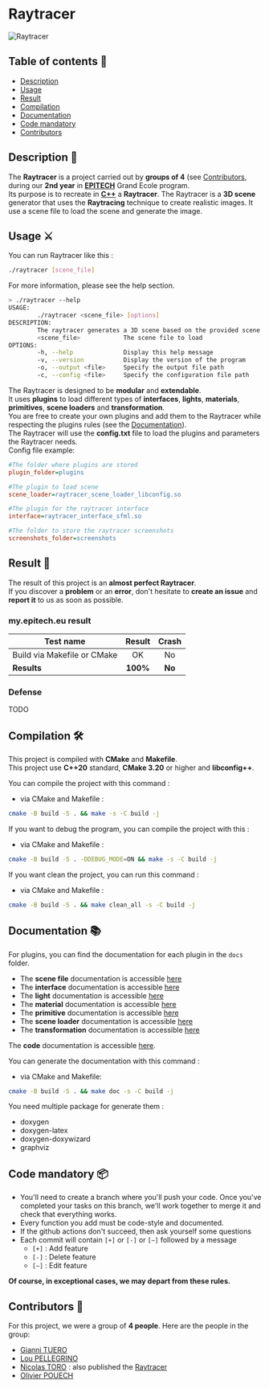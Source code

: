 # Raytracer

![Raytracer](screenshots/showcase.png)

## Table of contents 📑
- [Description](https://github.com/toro-nicolas/Raytracer/blob/main/README.md#description-)
- [Usage](https://github.com/toro-nicolas/Raytracer/blob/main/README.md#usage-%EF%B8%8F)
- [Result](https://github.com/toro-nicolas/Raytracer/blob/main/README.md#result-)
- [Compilation](https://github.com/toro-nicolas/Raytracer/blob/main/README.md#compilation-%EF%B8%8F)
- [Documentation](https://github.com/toro-nicolas/Raytracer/blob/main/README.md#documentation-)
- [Code mandatory](https://github.com/toro-nicolas/Raytracer/blob/main/README.md#code-mandatory-)
- [Contributors](https://github.com/toro-nicolas/Raytracer/blob/main/README.md#contributors-)



## Description 📝
The **Raytracer** is a project carried out by **groups of 4** (see [Contributors](https://github.com/toro-nicolas/Raytracer/blob/main/README.md#contributors-), during our **2nd year** in [**EPITECH**](https://www.epitech.eu/) Grand Ecole program.  
Its purpose is to recreate in [**C++**](https://en.wikipedia.org/wiki/C%2B%2B) a **Raytracer**.
The Raytracer is a **3D scene** generator that uses the **Raytracing** technique to create realistic images.
It use a scene file to load the scene and generate the image.



## Usage ⚔️
You can run Raytracer like this :
```sh
./raytracer [scene_file]
```
For more information, please see the help section.
```sh
> ./raytracer --help
USAGE:
        ./raytracer <scene_file> [options]
DESCRIPTION:
        The raytracer generates a 3D scene based on the provided scene file.
        <scene_file>            The scene file to load
OPTIONS:
        -h, --help              Display this help message
        -v, --version           Display the version of the program
        -o, --output <file>     Specify the output file path
        -c, --config <file>     Specify the configuration file path
```

The Raytracer is designed to be **modular** and **extendable**.  
It uses **plugins** to load different types of **interfaces**, **lights**, **materials**, **primitives**, **scene loaders** and **transformation**.  
You are free to create your own plugins and add them to the Raytracer while respecting the plugins rules (see the [Documentation](https://github.com/toro-nicolas/Raytracer/blob/main/README.md#documentation-)).  
The Raytracer will use the **config.txt** file to load the plugins and parameters the Raytracer needs.  
Config file example:
```ini
#The folder where plugins are stored
plugin_folder=plugins

#The plugin to load scene
scene_loader=raytracer_scene_loader_libconfig.so

#The plugin for the raytracer interface
interface=raytracer_interface_sfml.so

#The folder to store the raytracer screenshots
screenshots_folder=screenshots
```



## Result 🚩
The result of this project is an **almost perfect Raytracer**.  
If you discover a **problem** or an **error**, don't hesitate to **create an issue** and **report it** to us as soon as possible.


### my.epitech.eu result
| Test name                   |  Result  | Crash  |
|-----------------------------|:--------:|:------:|
| Build via Makefile or CMake |    OK    |   No   |
| **Results**                 | **100%** | **No** |

### Defense
TODO



## Compilation 🛠️
This project is compiled with **CMake** and **Makefile**.  
This project use **C++20** standard, **CMake 3.20** or higher and **libconfig++**.

You can compile the project with this command :
- via CMake and Makefile :
```sh
cmake -B build -S . && make -s -C build -j
```

If you want to debug the program, you can compile the project with this :
- via CMake and Makefile :
```sh
cmake -B build -S . -DDEBUG_MODE=ON && make -s -C build -j
```

If you want clean the project, you can run this command :
- via CMake and Makefile :
```sh
cmake -B build -S . && make clean_all -s -C build -j
```



## Documentation 📚
For plugins, you can find the documentation for each plugin in the `docs` folder.
- The **scene file** documentation is accessible [here](docs/scene-file-documentation.md)
- The **interface** documentation is accessible [here](docs/interface-plugin-documentation.md)
- The **light** documentation is accessible [here](docs/light-plugin-documentation.md)
- The **material** documentation is accessible [here](docs/material-plugin-documentation.md)
- The **primitive** documentation is accessible [here](docs/primitive-plugin-documentation.md)
- The **scene loader** documentation is accessible [here](docs/scene-loader-plugin-documentation.md)
- The **transformation** documentation is accessible [here](docs/transformation-plugin-documentation.md)

The **code** documentation is accessible [here](https://toro-nicolas.github.io/Raytracer/html/).  

You can generate the documentation with this command :
- via CMake and Makefile:
```sh
cmake -B build -S . && make doc -s -C build -j
```
You need multiple package for generate them :
- doxygen
- doxygen-latex
- doxygen-doxywizard
- graphviz



## Code mandatory 📦
- You'll need to create a branch where you'll push your code. Once you've completed your tasks on this branch, we'll work together to merge it and check that everything works.
- Every function you add must be code-style and documented.
- If the github actions don't succeed, then ask yourself some questions
- Each commit will contain ```[+]``` or ```[-]``` or ```[~]``` followed by a message
    - ```[+]``` : Add feature
    - ```[-]``` : Delete feature
    - ```[~]``` : Edit feature

**Of course, in exceptional cases, we may depart from these rules.**



## Contributors 👥
For this project, we were a group of **4 people**. Here are the people in the group:
- [Gianni TUERO](https://github.com/xJundo)
- [Lou PELLEGRINO](https://github.com/DimitriLaPoudre)
- [Nicolas TORO](https://github.com/toro-nicolas) : also published the [Raytracer](https://github.com/toro-nicolas/Raytracer)
- [Olivier POUECH](https://github.com/Livoooo)
